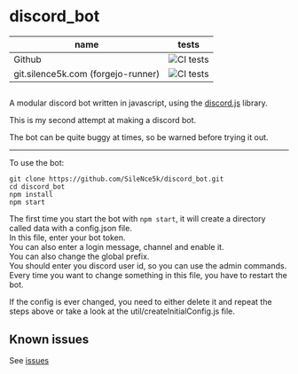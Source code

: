 # discord_bot


| name | tests |
| -----| ----- |
| Github | ![CI tests](https://github.com/SileNce5k/discord_bot/actions/workflows/CI.yml/badge.svg?branch=master) |
| git.silence5k.com (forgejo-runner) | ![CI tests](https://git.silence5k.com/SileNce/discord_bot/actions/workflows/CI.yml/badge.svg?branch=master) |


##

A modular discord bot written in javascript, using the [discord.js](https://discord.js.org) library.

This is my second attempt at making a discord bot.

The bot can be quite buggy at times, so be warned before trying it out.

---

To use the bot:

```text
git clone https://github.com/SileNce5k/discord_bot.git
cd discord_bot
npm install
npm start
```

The first time you start the bot with `npm start`, it will create a directory called data with a config.json file.  
In this file, enter your bot token.  
You can also enter a login message, channel and enable it.  
You can also change the global prefix.  
You should enter you discord user id, so you can use the admin commands.
Every time you want to change something in this file, you have to restart the bot.  

If the config is ever changed, you need to either delete it and repeat the steps above or take a look at the util/createInitialConfig.js file.


## Known issues

See [issues](https://github.com/SileNce5k/discord_bot/issues?q=is%3Aopen+is%3Aissue+label%3Abug)
